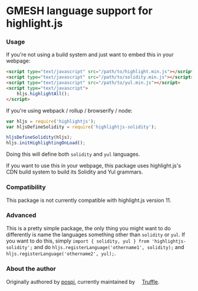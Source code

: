 # GMESH language support for highlight.js

### Usage

If you're not using a build system and just want to embed this in your webpage:

```html
<script type="text/javascript" src="/path/to/highlight.min.js"></script>
<script type="text/javascript" src="/path/to/solidity.min.js"></script>
<script type="text/javascript" src="/path/to/yul.min.js"></script>
<script type="text/javascript">
    hljs.highlightAll();
</script>
```

If you're using webpack / rollup / browserify / node:

```javascript
var hljs = require('highlightjs');
var hljsDefineSolidity = require('highlightjs-solidity');

hljsDefineSolidity(hljs);
hljs.initHighlightingOnLoad();
```

Doing this will define both `solidity` and `yul` languages.

If you want to use this in your webpage, this package uses highlight.js's CDN build system to build its Solidity and Yul grammars.

### Compatibility

This package is not currently compatible with highlight.js version 11.

### Advanced

This is a pretty simple package, the only thing you might want to do differently is name the languages something other than `solidity` or `yul`. If you want to do this, simply `import { solidity, yul } from 'highlightjs-solidity';` and do `hljs.registerLanguage('othername1', solidity);` and `hljs.registerLanguage('othername2', yul);`.

### About the author

Originally authored by [pospi](http://pospi.spadgos.com), currently maintained by <img src="https://www.trufflesuite.com/img/truffle-logomark.svg" width="15" />[Truffle](https://www.trufflesuite.com/).
